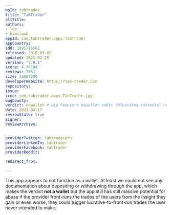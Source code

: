 ```yaml
---
wsId: tabtrader
title: "TabTrader"
altTitle: 
authors:
- leo
- kiwilamb
appId: com.tabtrader.apps.TabTrader
appCountry: 
idd: 1095716562
released: 2016-09-02
updated: 2021-02-26
version: "2.9.1"
score: 4.74184
reviews: 3951
size: 23987200
developerWebsite: https://tab-trader.com
repository: 
issue: 
icon: com.tabtrader.apps.TabTrader.jpg
bugbounty: 
verdict: nowallet # wip fewusers nowallet nobtc obfuscated custodial nosource nonverifiable reproducible bounty defunct
date: 2021-04-17
reviewStale: true
signer: 
reviewArchive:


providerTwitter: tabtraderpro
providerLinkedIn: tabtrader
providerFacebook: tabtrader
providerReddit: 

redirect_from:

---
```


This app appears to not function as a wallet. At least we could not see any
documentation about depositing or withdrawing through the app, which makes the
verdict **not a wallet** but the app still has still massive potential for abuse
if the provider front-runs the trades of the users from the insight they gain or
even worse, they could trigger lucrative-to-front-run trades the user never
intended to make.
